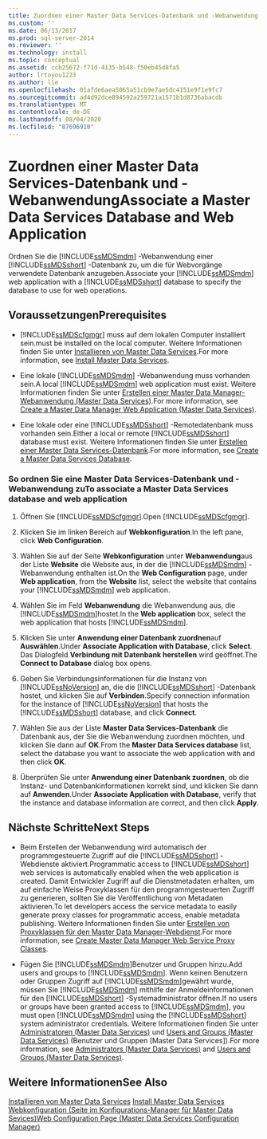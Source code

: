 ```yaml
---
title: Zuordnen einer Master Data Services-Datenbank und -Webanwendung | Microsoft-Dokumentation
ms.custom: ''
ms.date: 06/13/2017
ms.prod: sql-server-2014
ms.reviewer: ''
ms.technology: install
ms.topic: conceptual
ms.assetid: ccb25672-f71d-4135-b548-f50eb45d8fa5
author: lrtoyou1223
ms.author: lle
ms.openlocfilehash: 01afde6aea5065a51cb9e7ae5dc4151e9f1e9fc7
ms.sourcegitcommit: ad4d92dce894592a259721a1571b1d8736abacdb
ms.translationtype: MT
ms.contentlocale: de-DE
ms.lasthandoff: 08/04/2020
ms.locfileid: "87696910"
---
```

# <a name="associate-a-master-data-services-database-and-web-application"></a><span data-ttu-id="da217-102">Zuordnen einer Master Data Services-Datenbank und -Webanwendung</span><span class="sxs-lookup"><span data-stu-id="da217-102">Associate a Master Data Services Database and Web Application</span></span>
  <span data-ttu-id="da217-103">Ordnen Sie die [!INCLUDE[ssMDSmdm](../../includes/ssmdsmdm-md.md)] -Webanwendung einer [!INCLUDE[ssMDSshort](../../includes/ssmdsshort-md.md)] -Datenbank zu, um die für Webvorgänge verwendete Datenbank anzugeben.</span><span class="sxs-lookup"><span data-stu-id="da217-103">Associate your [!INCLUDE[ssMDSmdm](../../includes/ssmdsmdm-md.md)] web application with a [!INCLUDE[ssMDSshort](../../includes/ssmdsshort-md.md)] database to specify the database to use for web operations.</span></span>  
  
## <a name="prerequisites"></a><span data-ttu-id="da217-104">Voraussetzungen</span><span class="sxs-lookup"><span data-stu-id="da217-104">Prerequisites</span></span>  
  
-   [!INCLUDE[ssMDScfgmgr](../../includes/ssmdscfgmgr-md.md)] <span data-ttu-id="da217-105">muss auf dem lokalen Computer installiert sein.</span><span class="sxs-lookup"><span data-stu-id="da217-105">must be installed on the local computer.</span></span> <span data-ttu-id="da217-106">Weitere Informationen finden Sie unter [Installieren von Master Data Services](install-master-data-services.md).</span><span class="sxs-lookup"><span data-stu-id="da217-106">For more information, see [Install Master Data Services](install-master-data-services.md).</span></span>  
  
-   <span data-ttu-id="da217-107">Eine lokale [!INCLUDE[ssMDSmdm](../../includes/ssmdsmdm-md.md)] -Webanwendung muss vorhanden sein.</span><span class="sxs-lookup"><span data-stu-id="da217-107">A local [!INCLUDE[ssMDSmdm](../../includes/ssmdsmdm-md.md)] web application must exist.</span></span> <span data-ttu-id="da217-108">Weitere Informationen finden Sie unter [Erstellen einer Master Data Manager-Webanwendung &#40;Master Data Services&#41;](create-a-master-data-manager-web-application-master-data-services.md).</span><span class="sxs-lookup"><span data-stu-id="da217-108">For more information, see [Create a Master Data Manager Web Application &#40;Master Data Services&#41;](create-a-master-data-manager-web-application-master-data-services.md).</span></span>  
  
-   <span data-ttu-id="da217-109">Eine lokale oder eine [!INCLUDE[ssMDSshort](../../includes/ssmdsshort-md.md)] -Remotedatenbank muss vorhanden sein.</span><span class="sxs-lookup"><span data-stu-id="da217-109">Either a local or remote [!INCLUDE[ssMDSshort](../../includes/ssmdsshort-md.md)] database must exist.</span></span> <span data-ttu-id="da217-110">Weitere Informationen finden Sie unter [Erstellen einer Master Data Services-Datenbank](create-a-master-data-services-database.md).</span><span class="sxs-lookup"><span data-stu-id="da217-110">For more information, see [Create a Master Data Services Database](create-a-master-data-services-database.md).</span></span>  
  
### <a name="to-associate-a-master-data-services-database-and-web-application"></a><span data-ttu-id="da217-111">So ordnen Sie eine Master Data Services-Datenbank und -Webanwendung zu</span><span class="sxs-lookup"><span data-stu-id="da217-111">To associate a Master Data Services database and web application</span></span>  
  
1.  <span data-ttu-id="da217-112">Öffnen Sie [!INCLUDE[ssMDScfgmgr](../../includes/ssmdscfgmgr-md.md)].</span><span class="sxs-lookup"><span data-stu-id="da217-112">Open [!INCLUDE[ssMDScfgmgr](../../includes/ssmdscfgmgr-md.md)].</span></span>  
  
2.  <span data-ttu-id="da217-113">Klicken Sie im linken Bereich auf **Webkonfiguration**.</span><span class="sxs-lookup"><span data-stu-id="da217-113">In the left pane, click **Web Configuration**.</span></span>  
  
3.  <span data-ttu-id="da217-114">Wählen Sie auf der Seite **Webkonfiguration** unter **Webanwendung**aus der Liste **Website** die Website aus, in der die [!INCLUDE[ssMDSmdm](../../includes/ssmdsmdm-md.md)] -Webanwendung enthalten ist.</span><span class="sxs-lookup"><span data-stu-id="da217-114">On the **Web Configuration** page, under **Web application**, from the **Website** list, select the website that contains your [!INCLUDE[ssMDSmdm](../../includes/ssmdsmdm-md.md)] web application.</span></span>  
  
4.  <span data-ttu-id="da217-115">Wählen Sie im Feld **Webanwendung** die Webanwendung aus, die [!INCLUDE[ssMDSmdm](../../includes/ssmdsmdm-md.md)]hostet.</span><span class="sxs-lookup"><span data-stu-id="da217-115">In the **Web application** box, select the web application that hosts [!INCLUDE[ssMDSmdm](../../includes/ssmdsmdm-md.md)].</span></span>  
  
5.  <span data-ttu-id="da217-116">Klicken Sie unter **Anwendung einer Datenbank zuordnen**auf **Auswählen**.</span><span class="sxs-lookup"><span data-stu-id="da217-116">Under **Associate Application with Database**, click **Select**.</span></span> <span data-ttu-id="da217-117">Das Dialogfeld **Verbindung mit Datenbank herstellen** wird geöffnet.</span><span class="sxs-lookup"><span data-stu-id="da217-117">The **Connect to Database** dialog box opens.</span></span>  
  
6.  <span data-ttu-id="da217-118">Geben Sie Verbindungsinformationen für die Instanz von [!INCLUDE[ssNoVersion](../../includes/ssnoversion-md.md)] an, die die [!INCLUDE[ssMDSshort](../../includes/ssmdsshort-md.md)] -Datenbank hostet, und klicken Sie auf **Verbinden**.</span><span class="sxs-lookup"><span data-stu-id="da217-118">Specify connection information for the instance of [!INCLUDE[ssNoVersion](../../includes/ssnoversion-md.md)] that hosts the [!INCLUDE[ssMDSshort](../../includes/ssmdsshort-md.md)] database, and click **Connect**.</span></span>  
  
7.  <span data-ttu-id="da217-119">Wählen Sie aus der Liste **Master Data Services-Datenbank** die Datenbank aus, der Sie die Webanwendung zuordnen möchten, und klicken Sie dann auf **OK**.</span><span class="sxs-lookup"><span data-stu-id="da217-119">From the **Master Data Services database** list, select the database you want to associate the web application with and then click **OK**.</span></span>  
  
8.  <span data-ttu-id="da217-120">Überprüfen Sie unter **Anwendung einer Datenbank zuordnen**, ob die Instanz- und Datenbankinformationen korrekt sind, und klicken Sie dann auf **Anwenden**.</span><span class="sxs-lookup"><span data-stu-id="da217-120">Under **Associate Application with Database**, verify that the instance and database information are correct, and then click **Apply**.</span></span>  
  
## <a name="next-steps"></a><span data-ttu-id="da217-121">Nächste Schritte</span><span class="sxs-lookup"><span data-stu-id="da217-121">Next Steps</span></span>  
  
-   <span data-ttu-id="da217-122">Beim Erstellen der Webanwendung wird automatisch der programmgesteuerte Zugriff auf die [!INCLUDE[ssMDSshort](../../includes/ssmdsshort-md.md)] -Webdienste aktiviert.</span><span class="sxs-lookup"><span data-stu-id="da217-122">Programmatic access to [!INCLUDE[ssMDSshort](../../includes/ssmdsshort-md.md)] web services is automatically enabled when the web application is created.</span></span> <span data-ttu-id="da217-123">Damit Entwickler Zugriff auf die Dienstmetadaten erhalten, um auf einfache Weise Proxyklassen für den programmgesteuerten Zugriff zu generieren, sollten Sie die Veröffentlichung von Metadaten aktivieren.</span><span class="sxs-lookup"><span data-stu-id="da217-123">To let developers access the service metadata to easily generate proxy classes for programmatic access, enable metadata publishing.</span></span> <span data-ttu-id="da217-124">Weitere Informationen finden Sie unter [Erstellen von Proxyklassen für den Master Data Manager-Webdienst](../develop/create-master-data-manager-web-service-proxy-classes.md).</span><span class="sxs-lookup"><span data-stu-id="da217-124">For more information, see [Create Master Data Manager Web Service Proxy Classes](../develop/create-master-data-manager-web-service-proxy-classes.md).</span></span>  
  
-   <span data-ttu-id="da217-125">Fügen Sie [!INCLUDE[ssMDSmdm](../../includes/ssmdsmdm-md.md)]Benutzer und Gruppen hinzu.</span><span class="sxs-lookup"><span data-stu-id="da217-125">Add users and groups to [!INCLUDE[ssMDSmdm](../../includes/ssmdsmdm-md.md)].</span></span> <span data-ttu-id="da217-126">Wenn keinen Benutzern oder Gruppen Zugriff auf [!INCLUDE[ssMDSmdm](../../includes/ssmdsmdm-md.md)]gewährt wurde, müssen Sie [!INCLUDE[ssMDSmdm](../../includes/ssmdsmdm-md.md)] mithilfe der Anmeldeinformationen für den [!INCLUDE[ssMDSshort](../../includes/ssmdsshort-md.md)] -Systemadministrator öffnen.</span><span class="sxs-lookup"><span data-stu-id="da217-126">If no users or groups have been granted access to [!INCLUDE[ssMDSmdm](../../includes/ssmdsmdm-md.md)], you must open [!INCLUDE[ssMDSmdm](../../includes/ssmdsmdm-md.md)] using the [!INCLUDE[ssMDSshort](../../includes/ssmdsshort-md.md)] system administrator credentials.</span></span> <span data-ttu-id="da217-127">Weitere Informationen finden Sie unter [Administratoren &#40;Master Data Services&#41;](../administrators-master-data-services.md) und [Users and Groups &#40;Master Data Services&#41;](../users-and-groups-master-data-services.md) (Benutzer und Gruppen [Master Data Services]).</span><span class="sxs-lookup"><span data-stu-id="da217-127">For more information, see [Administrators &#40;Master Data Services&#41;](../administrators-master-data-services.md) and [Users and Groups &#40;Master Data Services&#41;](../users-and-groups-master-data-services.md).</span></span>  
  
## <a name="see-also"></a><span data-ttu-id="da217-128">Weitere Informationen</span><span class="sxs-lookup"><span data-stu-id="da217-128">See Also</span></span>  
 <span data-ttu-id="da217-129">[Installieren von Master Data Services](install-master-data-services.md) </span><span class="sxs-lookup"><span data-stu-id="da217-129">[Install Master Data Services](install-master-data-services.md) </span></span>  
 [<span data-ttu-id="da217-130">Webkonfiguration &#40;Seite im Konfigurations-Manager für Master Data Sevices&#41;</span><span class="sxs-lookup"><span data-stu-id="da217-130">Web Configuration Page &#40;Master Data Services Configuration Manager&#41;</span></span>](../web-configuration-page-master-data-services-configuration-manager.md)  
  
  
